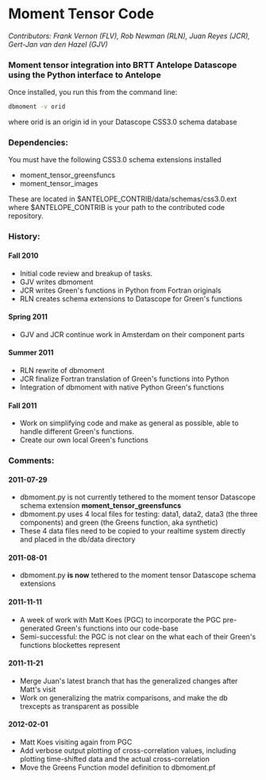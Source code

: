 # Moment Tensor Code
*Contributors: Frank Vernon (FLV), Rob Newman (RLN), Juan Reyes (JCR), Gert-Jan van den Hazel (GJV)*

### Moment tensor integration into BRTT Antelope Datascope using the Python interface to Antelope
Once installed, you run this from the command line:

```bash
dbmoment -v orid
```
where orid is an origin id in your Datascope CSS3.0 schema database

### Dependencies:
You must have the following CSS3.0 schema extensions installed

* moment_tensor_greensfuncs
* moment_tensor_images

These are located in $ANTELOPE_CONTRIB/data/schemas/css3.0.ext
where $ANTELOPE_CONTRIB is your path to the contributed code repository.

### History:

#### Fall 2010
* Initial code review and breakup of tasks. 
* GJV writes dbmoment
* JCR writes Green's functions in Python from Fortran originals
* RLN creates schema extensions to Datascope for Green's functions

#### Spring 2011
* GJV and JCR continue work in Amsterdam on their component parts

#### Summer 2011
* RLN rewrite of dbmoment
* JCR finalize Fortran translation of Green's functions into Python
* Integration of dbmoment with native Python Green's functions

#### Fall 2011
* Work on simplifying code and make as general as possible,
able to handle different Green's functions.
* Create our own local Green's functions

### Comments:
#### 2011-07-29
* dbmoment.py is not currently tethered to the moment tensor Datascope
schema extension __moment_tensor_greensfuncs__
* dbmoment.py uses 4 local files for testing: data1, data2, data3
(the three components) and green (the Greens function, aka synthetic)
* These 4 data files need to be copied to your realtime system
directly and placed in the db/data directory

#### 2011-08-01
* dbmoment.py __is now__ tethered to the moment tensor Datascope schema extensions

#### 2011-11-11
* A week of work with Matt Koes (PGC) to incorporate the PGC
pre-generated Green's functions into our code-base
* Semi-successful: the PGC is not clear on the what each of their
Green's functions blockettes represent

#### 2011-11-21
* Merge Juan's latest branch that has the generalized changes after
Matt's visit
* Work on generalizing the matrix comparisons, and make the db trexcepts
as transparent as possible

#### 2012-02-01
* Matt Koes visiting again from PGC
* Add verbose output plotting of cross-correlation values, including
plotting time-shifted data and the actual cross-correlation
* Move the Greens Function model definition to dbmoment.pf
